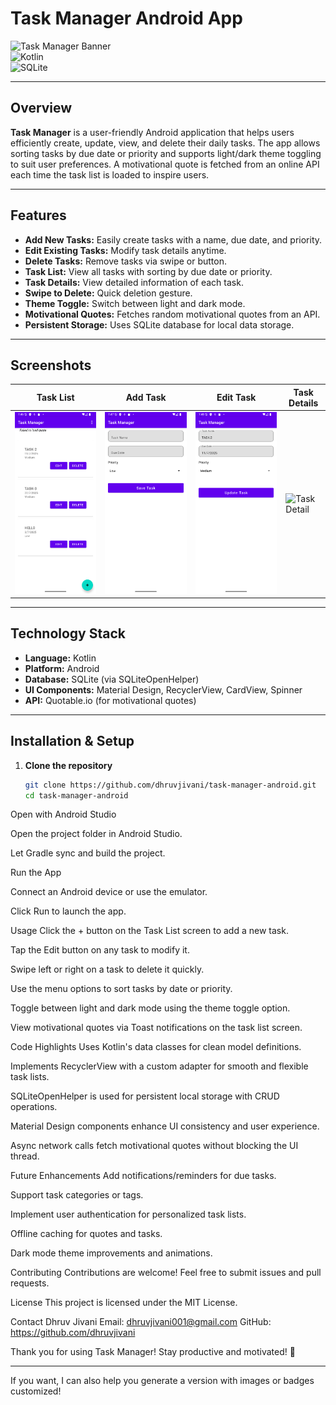 # Task Manager Android App

![Task Manager Banner](https://img.shields.io/badge/Task_Manager-Android_App-brightgreen)  
![Kotlin](https://img.shields.io/badge/Language-Kotlin-blue)  
![SQLite](https://img.shields.io/badge/Database-SQLite-orange)

---

## Overview

**Task Manager** is a user-friendly Android application that helps users efficiently create, update, view, and delete their daily tasks. The app allows sorting tasks by due date or priority and supports light/dark theme toggling to suit user preferences. A motivational quote is fetched from an online API each time the task list is loaded to inspire users.

---

## Features

- **Add New Tasks:** Easily create tasks with a name, due date, and priority.
- **Edit Existing Tasks:** Modify task details anytime.
- **Delete Tasks:** Remove tasks via swipe or button.
- **Task List:** View all tasks with sorting by due date or priority.
- **Task Details:** View detailed information of each task.
- **Swipe to Delete:** Quick deletion gesture.
- **Theme Toggle:** Switch between light and dark mode.
- **Motivational Quotes:** Fetches random motivational quotes from an API.
- **Persistent Storage:** Uses SQLite database for local data storage.

---

## Screenshots

| Task List | Add Task | Edit Task | Task Details |
|-----------|----------|-----------|--------------|
| ![Task List](screenshots/task_list.png) | ![Add Task](screenshots/add_task.png) | ![Edit Task](screenshots/edit_task.png) | ![Task Detail](screenshots/task_detail.png) |

---

## Technology Stack

- **Language:** Kotlin
- **Platform:** Android
- **Database:** SQLite (via SQLiteOpenHelper)
- **UI Components:** Material Design, RecyclerView, CardView, Spinner
- **API:** Quotable.io (for motivational quotes)

---

## Installation & Setup

1. **Clone the repository**

   ```bash
   git clone https://github.com/dhruvjivani/task-manager-android.git
   cd task-manager-android

Open with Android Studio

Open the project folder in Android Studio.

Let Gradle sync and build the project.

Run the App

Connect an Android device or use the emulator.

Click Run to launch the app.

Usage
Click the + button on the Task List screen to add a new task.

Tap the Edit button on any task to modify it.

Swipe left or right on a task to delete it quickly.

Use the menu options to sort tasks by date or priority.

Toggle between light and dark mode using the theme toggle option.

View motivational quotes via Toast notifications on the task list screen.

Code Highlights
Uses Kotlin's data classes for clean model definitions.

Implements RecyclerView with a custom adapter for smooth and flexible task lists.

SQLiteOpenHelper is used for persistent local storage with CRUD operations.

Material Design components enhance UI consistency and user experience.

Async network calls fetch motivational quotes without blocking the UI thread.

Future Enhancements
Add notifications/reminders for due tasks.

Support task categories or tags.

Implement user authentication for personalized task lists.

Offline caching for quotes and tasks.

Dark mode theme improvements and animations.

Contributing
Contributions are welcome! Feel free to submit issues and pull requests.

License
This project is licensed under the MIT License.

Contact
Dhruv Jivani
Email: dhruvjivani001@gmail.com
GitHub: https://github.com/dhruvjivani

Thank you for using Task Manager! Stay productive and motivated! 🚀

---

If you want, I can also help you generate a version with images or badges customized!
